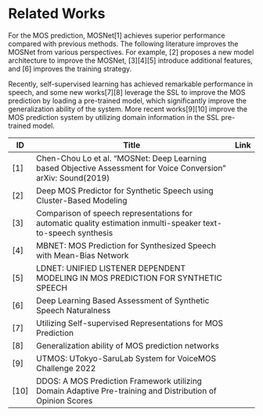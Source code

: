 # Related Works

For the MOS prediction, MOSNet[1] achieves superior performance compared with previous methods. The following literature improves the MOSNet from various perspectives. For example, [2] proposes a new model architecture to improve the MOSNet, [3][4][5] introduce additional features, and [6] improves the training strategy. 

Recently, self-supervised learning has achieved remarkable performance in speech, and some new works[7][8] leverage the SSL to improve the MOS prediction by loading a pre-trained model, which significantly improve the generalization ability of the system. More recent works[9][10] improve the MOS prediction system by utilizing domain information in the SSL pre-trained model.


| ID   | Title                                                                                                          | Link |
|------|----------------------------------------------------------------------------------------------------------------|------|
| [1]  | Chen-Chou Lo et al. “MOSNet: Deep Learning based Objective Assessment for Voice Conversion” arXiv: Sound(2019) |      |
| [2]  | Deep MOS Predictor for Synthetic Speech using Cluster-Based Modeling                                           |      |
| [3]  | Comparison of speech representations for automatic quality estimation inmulti-speaker text-to-speech synthesis |      |
| [4]  | MBNET: MOS Prediction for Synthesized Speech with Mean-Bias Network                                            |      |
| [5]  | LDNET: UNIFIED LISTENER DEPENDENT MODELING IN MOS PREDICTION FOR SYNTHETIC SPEECH                              |      |
| [6]  | Deep Learning Based Assessment of Synthetic Speech Naturalness                                                 |      |
| [7]  | Utilizing Self-supervised Representations for MOS Prediction                                                   |      |
| [8]  | Generalization ability of MOS prediction networks                                                              |      |
| [9]  | UTMOS: UTokyo-SaruLab System for VoiceMOS Challenge 2022                                                       |      |
| [10] | DDOS: A MOS Prediction Framework utilizing Domain Adaptive Pre-training and Distribution of Opinion Scores     |      |